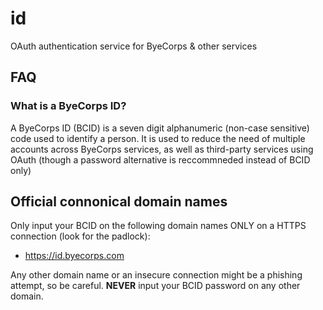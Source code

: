 # id
OAuth authentication service for ByeCorps &amp; other services

## FAQ

### What is a ByeCorps ID?

A ByeCorps ID (BCID) is a seven digit alphanumeric (non-case sensitive) code used to identify a person. It is used to reduce the need of multiple accounts across ByeCorps services, as well as third-party services using OAuth (though a password alternative is reccommneded instead of BCID only)

## Official connonical domain names

Only input your BCID on the following domain names ONLY on a HTTPS connection (look for the padlock):

- https://id.byecorps.com

Any other domain name or an insecure connection might be a phishing attempt, so be careful. **NEVER** input your BCID password on any other domain.
